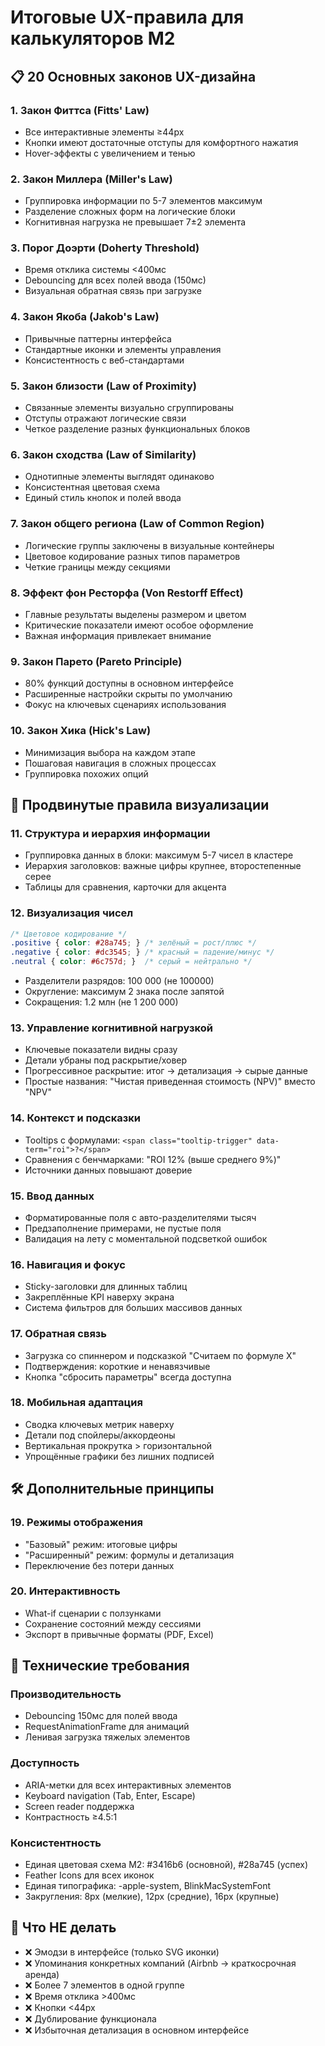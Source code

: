 # Итоговые UX-правила для калькуляторов М2

## 📋 20 Основных законов UX-дизайна

### 1. **Закон Фиттса (Fitts' Law)**
- Все интерактивные элементы ≥44px
- Кнопки имеют достаточные отступы для комфортного нажатия
- Hover-эффекты с увеличением и тенью

### 2. **Закон Миллера (Miller's Law)**
- Группировка информации по 5-7 элементов максимум
- Разделение сложных форм на логические блоки
- Когнитивная нагрузка не превышает 7±2 элемента

### 3. **Порог Доэрти (Doherty Threshold)**
- Время отклика системы <400мс
- Debouncing для всех полей ввода (150мс)
- Визуальная обратная связь при загрузке

### 4. **Закон Якоба (Jakob's Law)**
- Привычные паттерны интерфейса
- Стандартные иконки и элементы управления
- Консистентность с веб-стандартами

### 5. **Закон близости (Law of Proximity)**
- Связанные элементы визуально сгруппированы
- Отступы отражают логические связи
- Четкое разделение разных функциональных блоков

### 6. **Закон сходства (Law of Similarity)**
- Однотипные элементы выглядят одинаково
- Консистентная цветовая схема
- Единый стиль кнопок и полей ввода

### 7. **Закон общего региона (Law of Common Region)**
- Логические группы заключены в визуальные контейнеры
- Цветовое кодирование разных типов параметров
- Четкие границы между секциями

### 8. **Эффект фон Ресторфа (Von Restorff Effect)**
- Главные результаты выделены размером и цветом
- Критические показатели имеют особое оформление
- Важная информация привлекает внимание

### 9. **Закон Парето (Pareto Principle)**
- 80% функций доступны в основном интерфейсе
- Расширенные настройки скрыты по умолчанию
- Фокус на ключевых сценариях использования

### 10. **Закон Хика (Hick's Law)**
- Минимизация выбора на каждом этапе
- Пошаговая навигация в сложных процессах
- Группировка похожих опций

## 🎨 Продвинутые правила визуализации

### 11. **Структура и иерархия информации**
- Группировка данных в блоки: максимум 5-7 чисел в кластере
- Иерархия заголовков: важные цифры крупнее, второстепенные серее
- Таблицы для сравнения, карточки для акцента

### 12. **Визуализация чисел**
```css
/* Цветовое кодирование */
.positive { color: #28a745; } /* зелёный = рост/плюс */
.negative { color: #dc3545; } /* красный = падение/минус */
.neutral { color: #6c757d; }  /* серый = нейтрально */
```
- Разделители разрядов: 100 000 (не 100000)
- Округление: максимум 2 знака после запятой
- Сокращения: 1.2 млн (не 1 200 000)

### 13. **Управление когнитивной нагрузкой**
- Ключевые показатели видны сразу
- Детали убраны под раскрытие/ховер
- Прогрессивное раскрытие: итог → детализация → сырые данные
- Простые названия: "Чистая приведенная стоимость (NPV)" вместо "NPV"

### 14. **Контекст и подсказки**
- Tooltips с формулами: `<span class="tooltip-trigger" data-term="roi">?</span>`
- Сравнения с бенчмарками: "ROI 12% (выше среднего 9%)"
- Источники данных повышают доверие

### 15. **Ввод данных**
- Форматированные поля с авто-разделителями тысяч
- Предзаполнение примерами, не пустые поля
- Валидация на лету с моментальной подсветкой ошибок

### 16. **Навигация и фокус**
- Sticky-заголовки для длинных таблиц
- Закреплённые KPI наверху экрана
- Система фильтров для больших массивов данных

### 17. **Обратная связь**
- Загрузка со спиннером и подсказкой "Считаем по формуле X"
- Подтверждения: короткие и ненавязчивые
- Кнопка "сбросить параметры" всегда доступна

### 18. **Мобильная адаптация**
- Сводка ключевых метрик наверху
- Детали под спойлеры/аккордеоны
- Вертикальная прокрутка > горизонтальной
- Упрощённые графики без лишних подписей

## 🛠 Дополнительные принципы

### 19. **Режимы отображения**
- "Базовый" режим: итоговые цифры
- "Расширенный" режим: формулы и детализация
- Переключение без потери данных

### 20. **Интерактивность**
- What-if сценарии с ползунками
- Сохранение состояний между сессиями
- Экспорт в привычные форматы (PDF, Excel)

## 📱 Технические требования

### Производительность
- Debouncing 150мс для полей ввода
- RequestAnimationFrame для анимаций
- Ленивая загрузка тяжелых элементов

### Доступность
- ARIA-метки для всех интерактивных элементов
- Keyboard navigation (Tab, Enter, Escape)
- Screen reader поддержка
- Контрастность ≥4.5:1

### Консистентность
- Единая цветовая схема М2: #3416b6 (основной), #28a745 (успех)
- Feather Icons для всех иконок
- Единая типографика: -apple-system, BlinkMacSystemFont
- Закругления: 8px (мелкие), 12px (средние), 16px (крупные)

## 🚫 Что НЕ делать

- ❌ Эмодзи в интерфейсе (только SVG иконки)
- ❌ Упоминания конкретных компаний (Airbnb → краткосрочная аренда)
- ❌ Более 7 элементов в одной группе
- ❌ Время отклика >400мс
- ❌ Кнопки <44px
- ❌ Дублирование функционала
- ❌ Избыточная детализация в основном интерфейсе